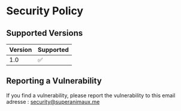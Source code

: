 # Security Policy

## Supported Versions

| Version | Supported          |
| ------- | ------------------ |
|   1.0   | :white_check_mark: |

## Reporting a Vulnerability

If you find a vulnerability, please report the vulnerability to this email adresse : security@superanimaux.me
